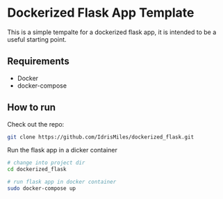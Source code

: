# Dockerized Flask App Template

This is a simple tempalte for a dockerized flask app, it is intended to be a useful starting point.

## Requirements

 - Docker
 - docker-compose

## How to run

Check out the repo:

```bash
git clone https://github.com/IdrisMiles/dockerized_flask.git
```

Run the flask app in a dicker container
```bash
# change into project dir
cd dockerized_flask

# run flask app in docker container
sudo docker-compose up
```
